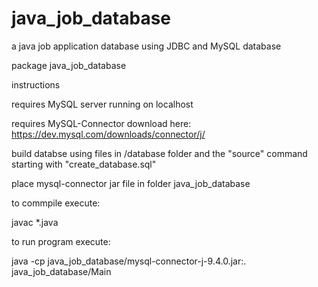 # java_job_database
a java job application database using JDBC and MySQL database

package java_job_database

instructions

requires MySQL server running on localhost

requires MySQL-Connector download here: https://dev.mysql.com/downloads/connector/j/

build databse using files in /database folder and the "source" command starting with "create_database.sql"

place mysql-connector jar file in folder java_job_database

to commpile execute:

javac *.java

to run program execute:

java -cp java_job_database/mysql-connector-j-9.4.0.jar:. java_job_database/Main
